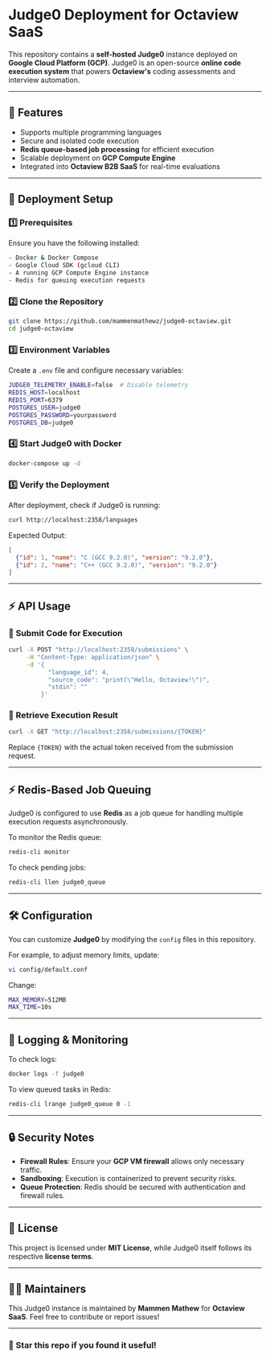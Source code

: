 # Judge0 Deployment for Octaview SaaS

This repository contains a **self-hosted Judge0** instance deployed on **Google Cloud Platform (GCP)**. Judge0 is an open-source **online code execution system** that powers **Octaview's** coding assessments and interview automation.

---

## 🚀 Features

- Supports multiple programming languages
- Secure and isolated code execution
- **Redis queue-based job processing** for efficient execution
- Scalable deployment on **GCP Compute Engine**
- Integrated into **Octaview B2B SaaS** for real-time evaluations

---

## 📌 Deployment Setup

### 1️⃣ Prerequisites

Ensure you have the following installed:

```sh
- Docker & Docker Compose
- Google Cloud SDK (gcloud CLI)
- A running GCP Compute Engine instance
- Redis for queuing execution requests
```

### 2️⃣ Clone the Repository

```sh
git clone https://github.com/mammenmathewz/judge0-octaview.git  
cd judge0-octaview  
```

### 3️⃣ Environment Variables

Create a `.env` file and configure necessary variables:

```sh
JUDGE0_TELEMETRY_ENABLE=false  # Disable telemetry  
REDIS_HOST=localhost  
REDIS_PORT=6379  
POSTGRES_USER=judge0  
POSTGRES_PASSWORD=yourpassword  
POSTGRES_DB=judge0  
```

### 4️⃣ Start Judge0 with Docker

```sh
docker-compose up -d  
```

### 5️⃣ Verify the Deployment

After deployment, check if Judge0 is running:

```sh
curl http://localhost:2358/languages  
```

Expected Output:

```json
[
  {"id": 1, "name": "C (GCC 9.2.0)", "version": "9.2.0"},
  {"id": 2, "name": "C++ (GCC 9.2.0)", "version": "9.2.0"}
]
```

---

## ⚡ API Usage

### 🔹 Submit Code for Execution

```sh
curl -X POST "http://localhost:2358/submissions" \
     -H "Content-Type: application/json" \
     -d '{
           "language_id": 4,
           "source_code": "print(\"Hello, Octaview!\")",
           "stdin": ""
         }'
```

### 🔹 Retrieve Execution Result

```sh
curl -X GET "http://localhost:2358/submissions/{TOKEN}"  
```

Replace `{TOKEN}` with the actual token received from the submission request.

---

## ⚡ Redis-Based Job Queuing

Judge0 is configured to use **Redis** as a job queue for handling multiple execution requests asynchronously.

To monitor the Redis queue:

```sh
redis-cli monitor  
```

To check pending jobs:

```sh
redis-cli llen judge0_queue  
```

---

## 🛠 Configuration

You can customize **Judge0** by modifying the `config` files in this repository.

For example, to adjust memory limits, update:

```sh
vi config/default.conf  
```

Change:

```sh
MAX_MEMORY=512MB  
MAX_TIME=10s  
```

---

## 📡 Logging & Monitoring

To check logs:

```sh
docker logs -f judge0  
```

To view queued tasks in Redis:

```sh
redis-cli lrange judge0_queue 0 -1  
```

---

## 🔒 Security Notes

- **Firewall Rules**: Ensure your **GCP VM firewall** allows only necessary traffic.  
- **Sandboxing**: Execution is containerized to prevent security risks.  
- **Queue Protection**: Redis should be secured with authentication and firewall rules.  

---

## 📝 License

This project is licensed under **MIT License**, while Judge0 itself follows its respective **license terms**.

---

## 👨‍💻 Maintainers

This Judge0 instance is maintained by **Mammen Mathew** for **Octaview SaaS**. Feel free to contribute or report issues!

---

### 🌟 Star this repo if you found it useful!  